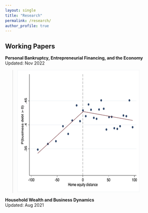 ```yaml
---
layout: single
title: "Research"
permalink: /research/
author_profile: true
---
```


## Working Papers

**Personal Bankruptcy, Entrepreneurial Financing, and the Economy**  
Updated: Nov 2022  
><img src="/images/fig1.jpg" width="400" height="400"><br/>


**Household Wealth and Business Dynamics**  
Updated: Aug 2021
